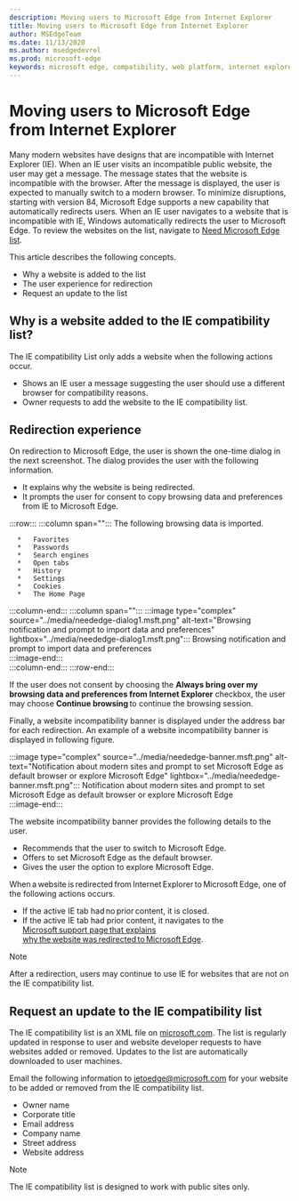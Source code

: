 ```yaml
---
description: Moving users to Microsoft Edge from Internet Explorer 
title: Moving users to Microsoft Edge from Internet Explorer
author: MSEdgeTeam
ms.date: 11/13/2020
ms.author: msedgedevrel
ms.prod: microsoft-edge
keywords: microsoft edge, compatibility, web platform, internet explorer
---
```

# Moving users to Microsoft Edge from Internet Explorer  

Many modern websites have designs that are incompatible with Internet Explorer \(IE\).  When an IE user visits an incompatible public website, the user may get a message.  The message states that the website is incompatible with the browser.  After the message is displayed, the user is expected to manually switch to a modern browser.  To minimize disruptions, starting with version 84, Microsoft Edge supports a new capability that automatically redirects users.  When an IE user navigates to a website that is incompatible with IE, Windows automatically redirects the user to Microsoft Edge.  To review the websites on the list, navigate to [Need Microsoft Edge list][MicrosoftEdgeNeededgeV1].

This article describes the following concepts.  

*   Why a website is added to the list  
*   The user experience for redirection  
*   Request an update to the list  
    
## Why is a website added to the IE compatibility list?  

The IE compatibility List only adds a website when the following actions occur.  

*   Shows an IE user a message suggesting the user should use a different browser for compatibility reasons.  
*   Owner requests to add the website to the IE compatibility list.  

## Redirection experience

On redirection to Microsoft Edge, the user is shown the one-time dialog in the next screenshot.  The dialog provides the user with the following information.  

*   It explains why the website is being redirected.  
*   It prompts the user for consent to copy browsing data and preferences from IE to Microsoft Edge.  

:::row:::
   :::column span="":::
      The following browsing data is imported.  
      
      *   Favorites  
      *   Passwords  
      *   Search engines  
      *   Open tabs  
      *   History  
      *   Settings  
      *   Cookies  
      *   The Home Page  
   :::column-end:::
   :::column span="":::
      :::image type="complex" source="../media/neededge-dialog1.msft.png" alt-text="Browsing notification and prompt to import data and preferences" lightbox="../media/neededge-dialog1.msft.png":::
         Browsing notification and prompt to import data and preferences  
      :::image-end:::  
   :::column-end:::
:::row-end:::

If the user does not consent by choosing the **Always bring over my browsing data and preferences from Internet Explorer** checkbox, the user may choose **Continue browsing** to continue the browsing session.  

Finally, a website incompatibility banner is displayed under the address bar for each redirection.  An example of a website incompatibility banner is displayed in following figure.

:::image type="complex" source="../media/neededge-banner.msft.png" alt-text="Notification about modern sites and prompt to set Microsoft Edge as default browser or explore Microsoft Edge" lightbox="../media/neededge-banner.msft.png":::
   Notification about modern sites and prompt to set Microsoft Edge as default browser or explore Microsoft Edge  
:::image-end:::

The website incompatibility banner provides the following details to the user.  

*   Recommends that the user to switch to Microsoft Edge.  
*   Offers to set Microsoft Edge as the default browser.  
*   Gives the user the option to explore Microsoft Edge.    
    
When a website is redirected from Internet Explorer to Microsoft Edge, one of the following actions occurs.

*   If the active IE tab had no prior content, it is closed.  
*   If the active IE tab had prior content, it navigates to the [Microsoft support page that explains why the website was redirected to Microsoft Edge][MicrosoftSupportOfficeTheWebsiteYouWereTryingToReachDoesntWorkWithInternetExplorer].  

> [!NOTE]
> After a redirection, users may continue to use IE for websites that are not on the IE compatibility list.  

## Request an update to the IE compatibility list  

The IE compatibility list is an XML file on [microsoft.com][MicrosoftOfficialHome].  The list is regularly updated in response to user and website developer requests to have websites added or removed.  Updates to the list are automatically downloaded to user machines.  

Email the following information to [ietoedge@microsoft.com][MailtoMicrosoftIetoedge] for your website to be added or removed from the IE compatibility list.    

*   Owner name  
*   Corporate title  
*   Email address  
*   Company name  
*   Street address  
*   Website address  
    
> [!NOTE]
> The IE compatibility list is designed to work with public sites only.  

<!-- links -->  

[MailtoMicrosoftIetoedge]: mailto:ietoedge@microsoft.com "Send an email to ietoedge@microsoft.com"  

[MicrosoftOfficialHome]: https://www.microsoft.com "Microsoft Official Home"  

[MicrosoftEdgeNeededgeV1]:  https://edge.microsoft.com/neededge/v1 "Need Microsoft Edge list v1 xml | Microsoft Edge"  

[MicrosoftSupportOfficeTheWebsiteYouWereTryingToReachDoesntWorkWithInternetExplorer]: https://support.microsoft.com/office/the-website-you-were-trying-to-reach-doesn-t-work-with-internet-explorer-8f5fc675-cd47-414c-9535-12821ddfc554 "The website you were trying to reach doesn't work with Internet Explorer | Microsoft Office Support"  
